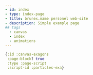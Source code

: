 ```yaml
---
- id: index
- type: index-page
- title: brunex.name personel web-site
- description: Simple example page
## tags
  - canvas
  - index
  - animations
---
```


```clojure
{:id :canvas-exagons
 :page-block? true
 :type :page-script
 :script-id :particles-exa}
```
